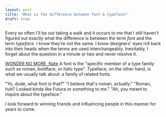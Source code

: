 ```yaml
---
layout: post
title: 'What is the difference between font & typeface?'
draft: true
---
```


Every so often I'll be out taking a walk and it occurs to me that I still haven't figured out exactly what the difference is between the term _font_ and the term _typeface_. I know they're not the same. I know designers' eyes roll back into their heads when the terms are used interchangeably. Inevitably, I forget about the question in a minute or two and never resolve it.

[WONDER NO MORE, Nate](http://en.wikipedia.org/wiki/Typeface#Terminology.) A font is the "specific member of a type family such as roman, boldface, or italic type". Typeface, on the other hand, is what we usually talk about: a family of related fonts.

"Yo, dude, what font is that?"
"I believe that's roman, actually."
"Roman, huh? Looked kinda like Futura or something to me."
"Ah, you meant to inquire about the typeface."

I look forward to winning friends and influencing people in this manner for years to come.
